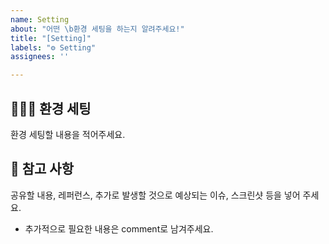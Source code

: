 ```yaml
---
name: Setting
about: "어떤 \b환경 세팅을 하는지 알려주세요!"
title: "[Setting]"
labels: "⚙️ Setting"
assignees: ''

---
```


## 🙋🏻‍♂️ 환경 세팅
환경 세팅할 내용을 적어주세요.

## 📖 참고 사항
공유할 내용, 레퍼런스, 추가로 발생할 것으로 예상되는 이슈, 스크린샷 등을 넣어 주세요.
- 추가적으로 필요한 내용은 comment로 남겨주세요.
